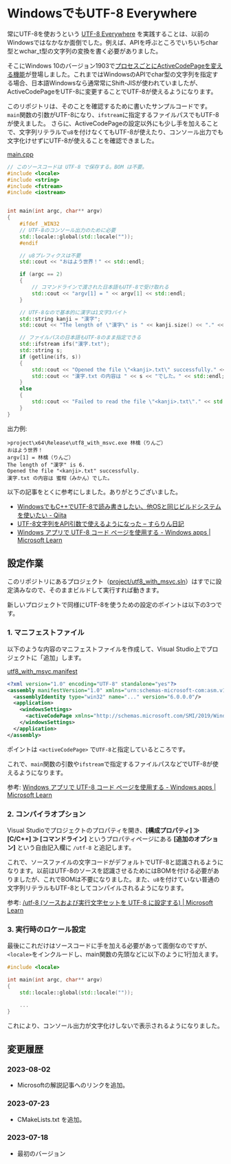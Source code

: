 # WindowsでもUTF-8 Everywhere

常にUTF-8を使おうという [UTF-8 Everywhere](http://utf8everywhere.org/) を実践することは、以前のWindowsではなかなか面倒でした。例えば、APIを呼ぶところでいちいちchar型とwchar_t型の文字列の変換を書く必要がありました。

そこにWindows 10のバージョン1903で[プロセスごとにActiveCodePageを変える機能](https://learn.microsoft.com/ja-jp/windows/apps/design/globalizing/use-utf8-code-page)が登場しました。これまではWindowsのAPIでchar型の文字列を指定する場合、日本語Windowsなら通常常にShift-JISが使われていましたが、ActiveCodePageをUTF-8に変更することでUTF-8が使えるようになります。

このリポジトリは、そのことを確認するために書いたサンプルコードです。
`main`関数の引数がUTF-8になり、`ifstream`に指定するファイルパスでもUTF-8が使えました。
さらに、ActiveCodePageの設定以外にも少し手を加えることで、文字列リテラルで`u8`を付けなくてもUTF-8が使えたり、コンソール出力でも文字化けせずにUTF-8が使えることを確認できました。

[main.cpp](main.cpp)

```cpp
// このソースコードは UTF-8 で保存する。BOM は不要。
#include <locale>
#include <string>
#include <fstream>
#include <iostream>


int main(int argc, char** argv)
{
    #ifdef _WIN32
    // UTF-8のコンソール出力のために必要
    std::locale::global(std::locale(""));
    #endif

    // u8プレフィクスは不要
    std::cout << "おはよう世界！" << std::endl;

    if (argc == 2)
    {
        // コマンドラインで渡された日本語もUTF-8で受け取れる
        std::cout << "argv[1] = " << argv[1] << std::endl;
    }

    // UTF-8なので基本的に漢字は1文字3バイト
    std::string kanji = "漢字";
    std::cout << "The length of \"漢字\" is " << kanji.size() << "." << std::endl;

    // ファイルパスの日本語もUTF-8のまま指定できる
    std::ifstream ifs("漢字.txt");
    std::string s;
    if (getline(ifs, s))
    {
        std::cout << "Opened the file \"<kanji>.txt\" successfully." << std::endl;
        std::cout << "漢字.txt の内容は " << s << "でした。" << std::endl;
    }
    else
    {
        std::cout << "Failed to read the file \"<kanji>.txt\"." << std::endl;
    }
}
```

出力例:
```
>project\x64\Release\utf8_with_msvc.exe 林檎（りんご）
おはよう世界！
argv[1] = 林檎（りんご）
The length of "漢字" is 6.
Opened the file "<kanji>.txt" successfully.
漢字.txt の内容は 蜜柑（みかん）でした。
```

以下の記事をとくに参考にしました。ありがとうございました。

 - [WindowsでもC++でUTF-8で読み書きしたい、他OSと同じビルドシステムを使いたい - Qiita](https://qiita.com/tats-u/items/ef149aee6b69407db79b)
 - [UTF-8文字列をAPI引数で使えるようになった – すらりん日記](https://blog.techlab-xe.net/using-string-utf-8-winapi/)
 - [Windows アプリで UTF-8 コード ページを使用する - Windows apps | Microsoft Learn](https://learn.microsoft.com/ja-jp/windows/apps/design/globalizing/use-utf8-code-page)


## 設定作業

このリポジトリにあるプロジェクト（[project/utf8_with_msvc.sln](project/utf8_with_msvc.sln)）はすでに設定済みなので、そのままビルドして実行すれば動きます。

新しいプロジェクトで同様にUTF-8を使うための設定のポイントは以下の3つです。

### 1. マニフェストファイル

以下のような内容のマニフェストファイルを作成して、Visual Studio上でプロジェクトに「追加」します。

[utf8_with_msvc.manifest](project/utf8_with_msvc.manifest)

```xml
<?xml version="1.0" encoding="UTF-8" standalone="yes"?>
<assembly manifestVersion="1.0" xmlns="urn:schemas-microsoft-com:asm.v1">
  <assemblyIdentity type="win32" name="..." version="6.0.0.0"/>
  <application>
    <windowsSettings>
      <activeCodePage xmlns="http://schemas.microsoft.com/SMI/2019/WindowsSettings">UTF-8</activeCodePage>
    </windowsSettings>
  </application>
</assembly>
```
ポイントは `<activeCodePage>` で`UTF-8`と指定しているところです。

これで、`main`関数の引数や`ifstream`で指定するファイルパスなどでUTF-8が使えるようになります。

参考: [Windows アプリで UTF-8 コード ページを使用する - Windows apps | Microsoft Learn](https://learn.microsoft.com/ja-jp/windows/apps/design/globalizing/use-utf8-code-page)


### 2. コンパイラオプション

Visual Studioでプロジェクトのプロパティを開き、**[構成プロパティ] ≫ [C/C++] ≫ [コマンドライン]** というプロパティページにある **[追加のオプション]** という自由記入欄に `/utf-8` と追記します。

これで、ソースファイルの文字コードがデフォルトでUTF-8と認識されるようになります。以前はUTF-8のソースを認識させるためにはBOMを付ける必要がありましたが、これでBOMは不要になりました。また、`u8`を付けていない普通の文字列リテラルもUTF-8としてコンパイルされるようになります。

参考: [/utf-8 (ソースおよび実行文字セットを UTF-8 に設定する) | Microsoft Learn](https://learn.microsoft.com/ja-jp/cpp/build/reference/utf-8-set-source-and-executable-character-sets-to-utf-8?view=msvc-170)


### 3. 実行時のロケール設定

最後にこれだけはソースコードに手を加える必要があって面倒なのですが、`<locale>`をインクルードし、main関数の先頭などに以下のように1行加えます。

```cpp
#include <locale>

int main(int argc, char** argv)
{
    std::locale::global(std::locale(""));

    ...
}
```

これにより、コンソール出力が文字化けしないで表示されるようになりました。

## 変更履歴

### 2023-08-02
- Microsoftの解説記事へのリンクを追加。

### 2023-07-23
- CMakeLists.txt を追加。

### 2023-07-18
- 最初のバージョン
